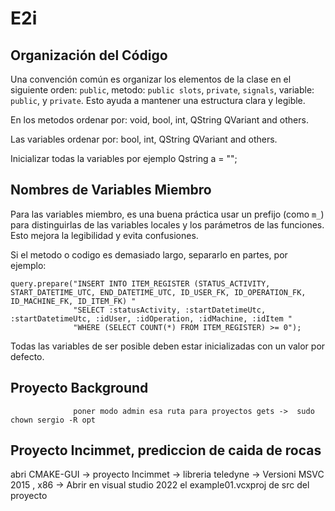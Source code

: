 # E2i

## Organización del Código
Una convención común es organizar los elementos de la clase en el siguiente orden: `public`, metodo: `public slots`, `private`, `signals`, variable: `public`, y `private`. Esto ayuda a mantener una estructura clara y legible.

En los metodos ordenar por:
  void, bool, int, QString QVariant and others.

Las variables ordenar por:
  bool, int, QString QVariant and others.

Inicializar todas la variables por ejemplo
Qstring a = "";

## Nombres de Variables Miembro
Para las variables miembro, es una buena práctica usar un prefijo (como `m_`) para distinguirlas de las variables locales y los parámetros de las funciones. Esto mejora la legibilidad y evita confusiones.


Si el metodo o codigo es demasiado largo, separarlo en partes, por ejemplo: 

    query.prepare("INSERT INTO ITEM_REGISTER (STATUS_ACTIVITY, START_DATETIME_UTC, END_DATETIME_UTC, ID_USER_FK, ID_OPERATION_FK, ID_MACHINE_FK, ID_ITEM_FK) "
                  "SELECT :statusActivity, :startDatetimeUtc, :startDatetimeUtc, :idUser, :idOperation, :idMachine, :idItem "
                  "WHERE (SELECT COUNT(*) FROM ITEM_REGISTER) >= 0");

Todas las variables de ser posible deben estar inicializadas con un valor por defecto.


## Proyecto Background

                  poner modo admin esa ruta para proyectos gets ->  sudo chown sergio -R opt

## Proyecto Incimmet, prediccion de caida de rocas
abri CMAKE-GUI -> proyecto Incimmet -> libreria teledyne -> Versioni MSVC 2015 , x86 -> Abrir en visual studio 2022 el example01.vcxproj de src del proyecto
